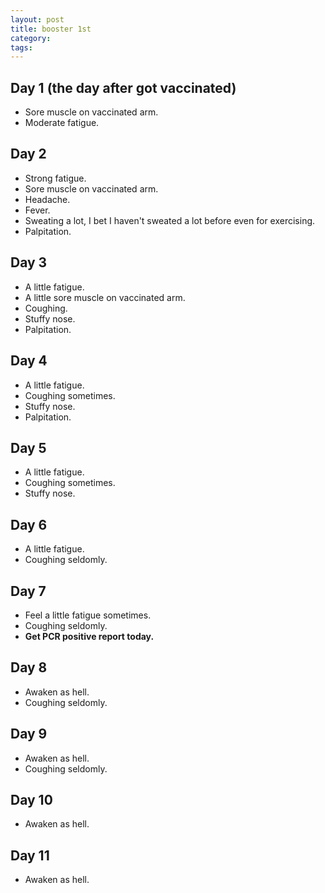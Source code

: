 ```yaml
---
layout: post
title: booster 1st
category:
tags:
---
```


## Day 1 (the day after got vaccinated)
- Sore muscle on vaccinated arm.
- Moderate fatigue.

## Day 2
- Strong fatigue.
- Sore muscle on vaccinated arm.
- Headache.
- Fever.
- Sweating a lot, I bet I haven't sweated a lot before even
for exercising.
- Palpitation.

## Day 3
- A little fatigue.
- A little sore muscle on vaccinated arm.
- Coughing.
- Stuffy nose.
- Palpitation.

## Day 4
- A little fatigue.
- Coughing sometimes.
- Stuffy nose.
- Palpitation.

## Day 5
- A little fatigue.
- Coughing sometimes.
- Stuffy nose.

## Day 6
- A little fatigue.
- Coughing seldomly.

## Day 7
- Feel a little fatigue sometimes.
- Coughing seldomly.
- **Get PCR positive report today.**

## Day 8
- Awaken as hell.
- Coughing seldomly.

## Day 9
- Awaken as hell.
- Coughing seldomly.

## Day 10
- Awaken as hell.

## Day 11
- Awaken as hell.
